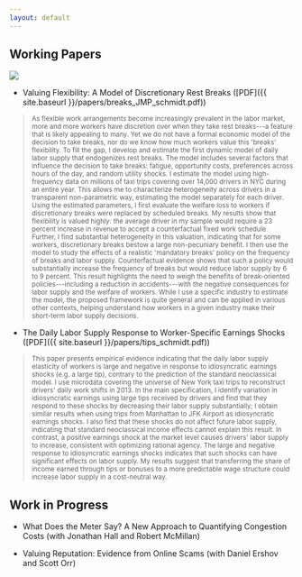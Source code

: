 ```yaml
---
layout: default
---
```


## Working Papers

<img src="{{ site.baseurl }}/images/taxi2.png" class="research-img no-mobile"> 


-	Valuing Flexibility: A Model of Discretionary Rest Breaks ([PDF]({{ site.baseurl }}/papers/breaks_JMP_schmidt.pdf))

> <small>As flexible work arrangements become increasingly prevalent in the labor market, more and more workers have discretion over when they take rest breaks---a feature that is likely appealing to many. Yet we do not have a formal economic model of the decision to take breaks, nor do we know how much workers value this 'breaks' flexibility. To fill the gap, I develop and estimate the first dynamic model of daily labor supply that endogenizes rest breaks. The model includes several factors that influence the decision to take breaks: fatigue, opportunity costs, preferences across hours of the day, and random utility shocks. I estimate the model using high-frequency data on millions of taxi trips covering over 14,000 drivers in NYC during an entire year. This allows me to characterize heterogeneity across drivers in a transparent non-parametric way, estimating the model separately for each driver. Using the estimated parameters, I first evaluate the welfare loss to workers if discretionary breaks were replaced by scheduled breaks. My results show that flexibility is valued highly: the average driver in my sample would require a 23 percent increase in revenue to accept a counterfactual fixed work schedule. Further, I find substantial heterogeneity in this valuation, indicating that for some workers, discretionary breaks bestow a large non-pecuniary benefit. I then use the model to study the effects of a realistic 'mandatory breaks' policy on the frequency of breaks and labor supply. Counterfactual evidence shows that such a policy would substantially increase the frequency of breaks but would reduce labor supply by 6 to 9 percent. This result highlights the need to weigh the benefits of break-oriented policies---including a reduction in accidents---with the negative consequences for labor supply and the welfare of workers. While I use a specific industry to estimate the model, the proposed framework is quite general and can be applied in various other contexts, helping understand how workers in a given industry make their short-term labor supply decisions.</small>


-	The Daily Labor Supply Response to Worker-Specific Earnings Shocks ([PDF]({{ site.baseurl }}/papers/tips_schmidt.pdf))

<!-- <small>This paper presents empirical evidence that the labor supply elasticity of taxi drivers can be negative in response to temporary positive earnings shocks. The observed pattern is inconsistent with the neoclassical life-cycle model of labor supply and suggests some form of behavioral preferences. To get this result, I decompose unexpected earnings variations into a market wage component and an idiosyncratic component. This differs from previous studies that assume a homogeneous labor supply effect of unexpected earnings shocks. I identify abnormally large tips from the universe of New York medallion taxi trips in 2013 and use them as a source of exogenous variation of the idiosyncratic component. I find that the negative labor supply elasticity is only observed for the idiosyncratic component; taxi drivers respond to a positive idiosyncratic shock by decreasing their labor supply by an economically significant amount. On the other hand, a positive market wage shock causes their labor supply to increase, consistent with an optimizing rational agent. While the empirical findings of this paper rejects the neoclassical model of labor supply, they cannot distinguish between competing behavioral explanations. Therefore, three broad classes of behavioral models are compared and discussed.</small>
 -->
> <small>This paper presents empirical evidence indicating that the daily labor supply elasticity of workers is large and negative in response to idiosyncratic earnings shocks (e.g. a large tip), contrary to the prediction of the standard neoclassical model. I use microdata covering the universe of New York taxi trips to reconstruct drivers' daily work shifts in 2013. In the main specification, I identify variation in idiosyncratic earnings using large tips received by drivers and find that they respond to these shocks by decreasing their labor supply substantially; I obtain similar results when using trips from Manhattan to JFK Airport as idiosyncratic earnings shocks. I also find that these shocks do not affect future labor supply, indicating that standard neoclassical income effects cannot explain this result. In contrast, a positive earnings shock at the market level causes drivers' labor supply to increase, consistent with optimizing rational agency. The large and negative response to idiosyncratic earnings shocks indicates that such shocks can have significant effects on labor supply. My results suggest that transferring the share of income earned through tips or bonuses to a more predictable wage structure could increase labor supply in a cost-neutral way.</small>

## Work in Progress

-	What Does the Meter Say? A New Approach to Quantifying Congestion Costs (with Jonathan Hall and Robert McMillan)

-	Valuing Reputation: Evidence from Online Scams (with Daniel Ershov and Scott Orr)


